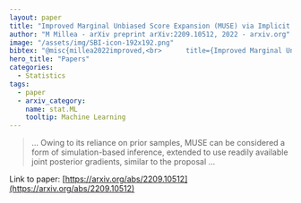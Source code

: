 ```yaml
---
layout: paper
title: "Improved Marginal Unbiased Score Expansion (MUSE) via Implicit Differentiation"
author: "M Millea - arXiv preprint arXiv:2209.10512, 2022 - arxiv.org"
image: "/assets/img/SBI-icon-192x192.png"
bibtex: "@misc{millea2022improved,<br>      title={Improved Marginal Unbiased Score Expansion (MUSE) via Implicit Differentiation}, <br>      author={Marius Millea},<br>      year={2022},<br>      eprint={2209.10512},<br>      archivePrefix={arXiv},<br>      primaryClass={stat.ML}<br>}"
hero_title: "Papers"
categories:
  - Statistics
tags:
  - paper
  - arxiv_category:
    name: stat.ML
    tooltip: Machine Learning
---
```

>… Owing to its reliance on prior samples, MUSE can be considered a form of simulation-based inference, extended to use readily available joint posterior gradients, similar to the proposal …

Link to paper: [https://arxiv.org/abs/2209.10512](https://arxiv.org/abs/2209.10512)


